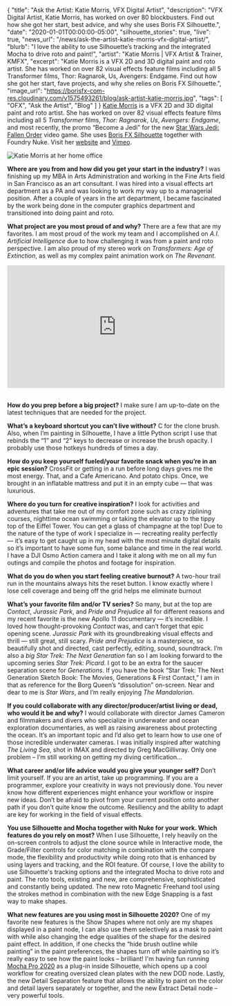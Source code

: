 {
  "title": "Ask the Artist: Katie Morris, VFX Digital Artist",
  "description": "VFX Digital Artist, Katie Morris, has worked on over 80 blockbusters. Find out how she got her start, best advice, and why she uses Boris FX Silhouette.",
  "date": "2020-01-01T00:00:00-05:00",
  "silhouette_stories": true,
  "live": true,
  "news_url": "/news/ask-the-artist-katie-morris-vfx-digital-artist/",
  "blurb": "I love the ability to use Silhouette’s tracking and the integrated Mocha to drive roto and paint!",
  "artist": "Katie Morris | VFX Artist & Trainer, KMFX",
  "excerpt": "Katie Morris is a VFX 2D and 3D digital paint and roto artist. She has worked on over 82 visual effects feature films including all 5 Transformer films, Thor: Ragnarok, Us, Avengers: Endgame. Find out how she got her start, fave projects, and why she relies on Boris FX Silhouette.",
  "image_url": "https://borisfx-com-res.cloudinary.com/v1575493261/blog/ask-artist-katie-morris.jpg",
  "tags": [
    "OFX",
    "Ask the Artist",
    "Blog"
  ]
}
<a href="https://www.imdb.com/name/nm0606703/" target="_blank">Katie Morris</a> is a VFX 2D and 3D digital paint and roto artist. She has worked on over 82 visual effects feature films including all 5 _Transformer_ films, _Thor: Ragnarok_, _Us_, _Avengers: Endgame_, and most recently, the promo “Become a Jedi” for the new <a href="https://youtu.be/AXIUamojMX0" target="_blank">Star Wars Jedi: Fallen Order</a> video game. She uses [Boris FX Silhouette](https://borisfx.com/products/silhouette/ "Boris FX Silhouette") together with Foundry Nuke. Visit her <a href="https://www.katiemorrisfx.com" target="_blank">website</a> and <a href="https://vimeo.com/315155865" target="_blank">Vimeo</a>.

![Katie Morris at her home office](https://borisfx-com-res.cloudinary.com/v1575493261/blog/ask-artist-katie-morris.jpg "Katie Morris")

**Where are you from and how did you get your start in the industry?** I was finishing up my MBA in Arts Administration and working in the Fine Arts field in San Francisco as an art consultant. I was hired into a visual effects art department as a PA and was looking to work my way up to a managerial position. After a couple of years in the art department, I became fascinated by the work being done in the computer graphics department and transitioned into doing paint and roto.

**What project are you most proud of and why?** There are a few that are my favorites. I am most proud of the work my team and I accomplished on _A.I. Artificial Intelligence_ due to how challenging it was from a paint and roto perspective. I am also proud of my stereo work on _Transformers: Age of Extinction_, as well as my complex paint animation work on _The Revenant_.

<div style="padding:56.25% 0 0 0;position:relative;"><iframe src="https://player.vimeo.com/video/315155865?portrait=0" style="position:absolute;top:0;left:0;width:100%;height:100%;" frameborder="0" allow="autoplay; fullscreen" allowfullscreen></iframe></div><script src="https://player.vimeo.com/api/player.js"></script>

<br>

**How do you prep before a big project?** I make sure I am up-to-date on the latest techniques that are needed for the project.

**What’s a keyboard shortcut you can’t live without?** C for the clone brush.  Also, when I’m painting in Silhouette, I have a little Python script I use that rebinds the “1” and “2” keys to decrease or increase the brush opacity.  I probably use those hotkeys hundreds of times a day.

**How do you keep yourself fueled/your favorite snack when you’re in an epic session?** CrossFit or getting in a run before long days gives me the most energy. That, and a Cafe Americano. And potato chips. Once, we brought in an inflatable mattress and put it in an empty cube — that was luxurious.

**Where do you turn for creative inspiration?** I look for activities and adventures that take me out of my comfort zone such as crazy ziplining courses, nighttime ocean swimming or taking the elevator up to the tippy top of the Eiffel Tower. You can get a glass of champagne at the top! Due to the nature of the type of work I specialize in — recreating reality perfectly — it’s easy to get caught up in my head with the most minute digital details so it’s important to have some fun, some balance and time in the real world. I have a DJI Osmo Action camera and I take it along with me on all my fun outings and compile the photos and footage for inspiration.

**What do you do when you start feeling creative burnout?** A two-hour trail run in the mountains always hits the reset button. I know exactly where I lose cell coverage and being off the grid helps me eliminate burnout

**What’s your favorite film and/or TV series?** So many, but at the top are _Contact_, _Jurassic Park_, and _Pride and Prejudice_ all for different reasons and my recent favorite is the new Apollo 11 documentary — it’s incredible. I loved how thought-provoking _Contact_ was, and can’t forget that epic opening scene. _Jurassic Park_ with its groundbreaking visual effects and thrill — still great, still scary. _Pride and Prejudice_ is a masterpiece, so beautifully shot and directed, cast perfectly, editing, sound, soundtrack. I’m also a _big Star Trek: The Next Generation_ fan so I am looking forward to the upcoming series _Star Trek: Picard_. I got to be an extra for the saucer separation scene for _Generations_. If you have the book “Star Trek: The Next Generation Sketch Book: The Movies, Generations & First Contact,” I am in that as reference for the Borg Queen’s “dissolution” on-screen. Near and dear to me is _Star Wars_, and I’m really enjoying _The Mandalorian_.

**If you could collaborate with any director/producer/artist living or dead, who would it be and why?** I would collaborate with director James Cameron and filmmakers and divers who specialize in underwater and ocean exploration documentaries, as well as raising awareness about protecting the ocean. It’s an important topic and I’d also get to learn how to use one of those incredible underwater cameras. I was initially inspired after watching _The Living Sea_, shot in IMAX and directed by Greg MacGillivray. Only one problem – I’m still working on getting my diving certification…

**What career and/or life advice would you give your younger self?** Don’t limit yourself. If you are an artist, take up programming. If you are a programmer, explore your creativity in ways not previously done. You never know how different experiences might enhance your workflow or inspire new ideas. Don’t be afraid to pivot from your current position onto another path if you don’t quite know the outcome. Resiliency and the ability to adapt are key for working in the field of visual effects.

**You use Silhouette and Mocha together with Nuke for your work. Which features do you rely on most?** When I use Silhouette, I rely heavily on the on-screen controls to adjust the clone source while in Interactive mode, the Grade/Filter controls for color matching in combination with the compare mode, the flexibility and productivity while doing roto that is enhanced by using layers and tracking, and the ROI feature. Of course, I love the ability to use Silhouette's tracking options and the integrated Mocha to drive roto and paint. The roto tools, existing and new, are comprehensive, sophisticated and constantly being updated.  The new roto Magnetic Freehand tool using the strokes method in combination with the new Edge Snapping is a fast way to make shapes.

**What new features are you using most in Silhouette 2020?** One of my favorite new features is the Show Shapes where not only are my shapes displayed in a paint node, I can also use them selectively as a mask to paint with while also changing the edge qualities of the shape for the desired paint effect. In addition, if one checks the “hide brush outline while painting” in the paint preferences, the shapes turn off while painting so it’s really easy to see how the paint looks – brilliant! I'm having fun running [Mocha Pro 2020](https://borisfx.com/products/mocha-pro/ "Boris FX Mocha Pro") as a plug-in inside Silhouette, which opens up a cool workflow for creating oversized clean plates with the new DOD node. Lastly, the new Detail Separation feature that allows the ability to paint on the color and detail layers separately or together, and the new Extract Detail node – very powerful tools.